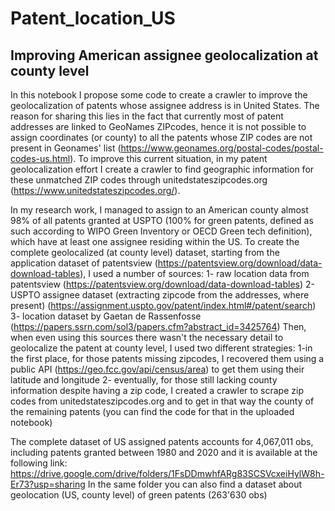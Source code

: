 
# Patent_location_US

## Improving American assignee geolocalization at county level

In this notebook I propose some code to create a crawler to improve the geolocalization of patents whose assignee address is in United States. The reason for sharing this lies in the fact that currently most of patent addresses are linked to GeoNames ZIPcodes, hence it is not possible to assign coordinates (or county) to all the  patents whose ZIP codes are not present in Geonames' list (https://www.geonames.org/postal-codes/postal-codes-us.html).
To improve this current situation, in my patent geolocalization effort I create a crawler to find geographic information for these unmatched ZIP codes through unitedstateszipcodes.org (https://www.unitedstateszipcodes.org/).

In my research work, I managed to assign to an American county almost 98% of all patents granted at USPTO (100% for green patents, defined as such according to WIPO Green Inventory or OECD Green tech definition), which have at least one assignee residing within the US. To create the complete geolocalized (at county level) dataset, starting from the application dataset of patentsview (https://patentsview.org/download/data-download-tables), I used a number of sources:
1- raw location data from patentsview (https://patentsview.org/download/data-download-tables)
2- USPTO assignee dataset (extracting zipcode from the addresses, where present) (https://assignment.uspto.gov/patent/index.html#/patent/search)
3- location dataset by Gaetan de Rassenfosse (https://papers.ssrn.com/sol3/papers.cfm?abstract_id=3425764)
Then, when even using this sources there wasn't the necessary detail to geolocalize the patent at county level, I used two different strategies:
1-in the first place, for those patents missing zipcodes, I recovered them using a public API (https://geo.fcc.gov/api/census/area) to get them using their latitude and longitude
2- eventually, for those still lacking county information despite having a zip code, I created a crawler to scrape zip codes from unitedstateszipcodes.org and to get in that way the county of the remaining patents (you can find the code for that in the uploaded notebook)

The complete dataset of US assigned patents accounts for 4,067,011 obs, including patents granted between 1980 and 2020 and it is available at the following link: https://drive.google.com/drive/folders/1FsDDmwhfARg83SCSVcxeiHylW8h-Er73?usp=sharing
In the same folder you can also find a dataset about geolocation (US, county level) of green patents (263'630 obs) 
